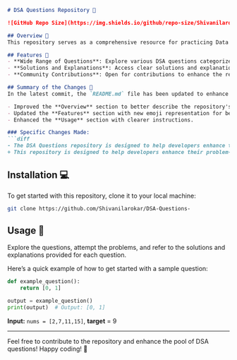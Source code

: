 ```markdown
# DSA Questions Repository 🌟

![GitHub Repo Size](https://img.shields.io/github/repo-size/Shivanilarokar/DSA-Questions-) ![License](https://img.shields.io/badge/license-MIT-blue.svg)

## Overview 🌠
This repository serves as a comprehensive resource for practicing Data Structures and Algorithms (DSA) questions, providing a structured approach to learning and mastering essential algorithms and data structures.

## Features 🧠
- **Wide Range of Questions**: Explore various DSA questions categorized by difficulty.
- **Solutions and Explanations**: Access clear solutions and explanations for each question.
- **Community Contributions**: Open for contributions to enhance the repository further.

## Summary of the Changes 📜
In the latest commit, the `README.md` file has been updated to enhance clarity and improve the overall structure. Key changes include:

- Improved the **Overview** section to better describe the repository's intent.
- Updated the **Features** section with new emoji representation for better visualization.
- Enhanced the **Usage** section with clearer instructions.

### Specific Changes Made:
```diff
- The DSA Questions repository is designed to help developers enhance their problem-solving skills through a wide array of Data Structures and Algorithms (DSA) questions.
+ This repository is designed to help developers enhance their problem-solving skills through a rich set of DSA questions categorized by difficulty and topic.
```

## Installation 💻
To get started with this repository, clone it to your local machine:
```bash
git clone https://github.com/Shivanilarokar/DSA-Questions-
```

## Usage 📖
Explore the questions, attempt the problems, and refer to the solutions and explanations provided for each question.

Here’s a quick example of how to get started with a sample question:
```python
def example_question():
    return [0, 1]

output = example_question()
print(output)  # Output: [0, 1]
```
**Input:** `nums = [2,7,11,15]`, **target** = 9

---

Feel free to contribute to the repository and enhance the pool of DSA questions! Happy coding! 🚀
```
